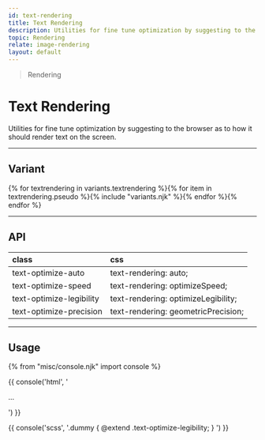 ```yaml
---
id: text-rendering
title: Text Rendering
description: Utilities for fine tune optimization by suggesting to the browser as to how it should render text on the screen.
topic: Rendering
relate: image-rendering
layout: default
---
```


> Rendering

# Text Rendering

Utilities for fine tune optimization by suggesting to the browser as to how it should render text on the screen.

---

## Variant

<div class="flex flex-gap-2 flex-wrap justify-start items-center">{% for textrendering in variants.textrendering %}{% for item in textrendering.pseudo %}{% include "variants.njk" %}{% endfor %}{% endfor %}</div>

---

## API

| <span class="padding-x-3 padding-y-1 text-white bg-shade-granite-5 font-semibold curve-border-md">class</span> | <span class="padding-x-3 padding-y-1 text-white bg-shade-granite-5 font-semibold curve-border-md">css</span> |
|:--|:--|
| text-optimize-auto | text-rendering: auto; |
| text-optimize-speed | text-rendering: optimizeSpeed; |
| text-optimize-legibility | text-rendering: optimizeLegibility; |
| text-optimize-precision | text-rendering: geometricPrecision; |

---

## Usage

{% from "misc/console.njk" import console %}

{{ console('html',
'<div class="text-optimize-legibility">
    ...
  </div>
') }}

{{ console('scss',
'.dummy {
    @extend
      .text-optimize-legibility;
}
') }}
